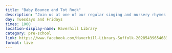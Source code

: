 ```yaml
---
title: "Baby Bounce and Tot Rock"
description: "Join us at one of our regular singing and nursery rhymes sessions."
day: Tuesdays and Fridays
times: 1000
location-display-name: Haverhill Library
category: pre-school
link: https://www.facebook.com/Haverhill-Library-Suffolk-202854396546832/
format: live
---
```

